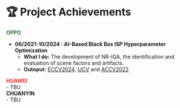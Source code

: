 # 🏆 Project Achievements


<div class="year-badge">
    <b style="color:rgb(46, 108, 57)"> OPPO </b>
</div>

- **06/2021-10/2024 : AI-Based Black Box ISP Hyperparameter Optimization**
  - **What I do:** The development of NR-IQA, the identification and evaluation of scene factors and artifacts.
  - **Outoput:** [ECCV2024](https://link.springer.com/chapter/10.1007/978-3-031-73232-4_14), [IJCV](https://link.springer.com/article/10.1007/s11263-023-01851-5) and [ACCV2022](https://openaccess.thecvf.com/content/ACCV2022/html/Chen_Teacher-Guided_Learning_for_Blind_Image_Quality_Assessment_ACCV_2022_paper.html)


<div class="year-badge">
    <b style="color:rgb(228, 50, 36)"> HUAWEI </b>
</div>
- TBU

<div class="year-badge">
    <b> CHUANYIN </b>
</div>
- TBU